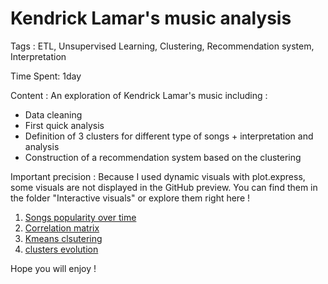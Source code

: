 # Kendrick Lamar's music analysis
Tags : ETL, Unsupervised Learning, Clustering, Recommendation system, Interpretation

Time Spent: 1day

Content : An exploration of Kendrick Lamar's music including : 
- Data cleaning
- First quick analysis
- Definition of 3 clusters for different type of songs + interpretation and analysis 
- Construction of a recommendation system based on the clustering

Important precision : 
Because I used dynamic visuals with plot.express, some visuals are not displayed in the GitHub preview. You can find them in the folder "Interactive visuals" or explore them right here !


1. [Songs popularity over time](interactive_visuals/songs_popularity_over_time.html)
2. [Correlation matrix](interactive_visuals/correlation_matrix.html)
4. [Kmeans clsutering](interactive_visuals/Kmeans_Clustering.html)
5. [clusters evolution](interactive_visuals/cluster_evolution.html)

Hope you will enjoy !
